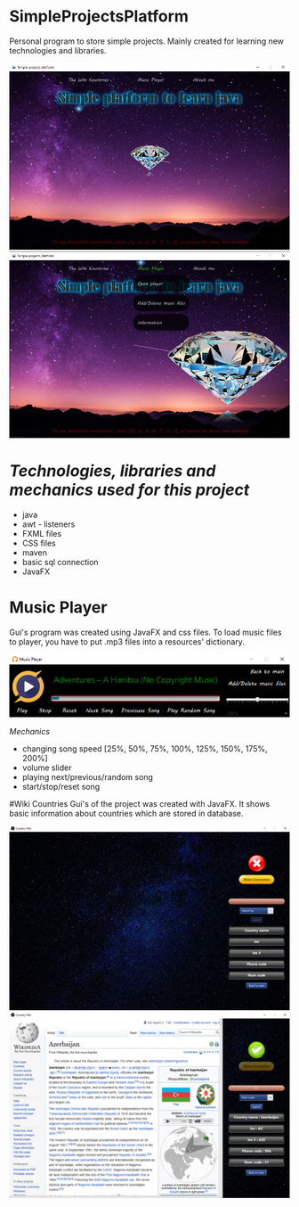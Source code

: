 # SimpleProjectsPlatform

Personal program to store simple projects. 
Mainly created for learning new technologies and libraries.

![](src/main/resources/com/example/simpleprojectsplatform/Screenshots/Main.png)
![](src/main/resources/com/example/simpleprojectsplatform/Screenshots/main2.png)

# ***Technologies, libraries and mechanics used for this project***
- java
- awt - listeners
- FXML files
- CSS files
- maven
- basic sql connection
- JavaFX

# Music Player
Gui's program was created using JavaFX and css files.
To load music files to player, you have to put .mp3 files into a resources' dictionary.

![](src/main/resources/com/example/simpleprojectsplatform/Screenshots/music.png)

*Mechanics*
- changing song speed [25%, 50%, 75%, 100%, 125%, 150%, 175%, 200%]
- volume slider
- playing next/previous/random song
- start/stop/reset song

#Wiki Countries
Gui's of the project was created with JavaFX. It shows basic information about countries
which are stored in database.

![](src/main/resources/com/example/simpleprojectsplatform/Screenshots/wiki1.png)
![](src/main/resources/com/example/simpleprojectsplatform/Screenshots/wiki2.png)




